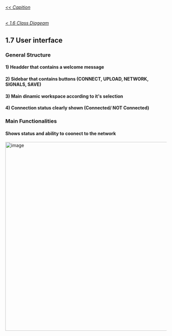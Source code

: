 ###### [<< Capition](/Documentation/Capition.md)
###### [< 1.6 Class Diageam](/Documentation/Chapter%201%20-%20Design%20and%20Architecture/1.6%20Class%20Diagram.md)

## 1.7 User interface


### General Structure

#### 1) Headder that contains a welcome message
#### 2) Sidebar that contains buttons (CONNECT, UPLOAD, NETWORK, SIGNALS, SAVE)
#### 3) Main dinamic workspace according to it's selection
#### 4) Connection status clearly shown (Connected/ NOT Connected)


### Main Functionalities

#### Shows status and ability to coonect to the network
<img width="1048" height="588" alt="image" src="https://github.com/user-attachments/assets/77c408fb-461b-4ef8-b0a4-5e9eabd827a2" />
